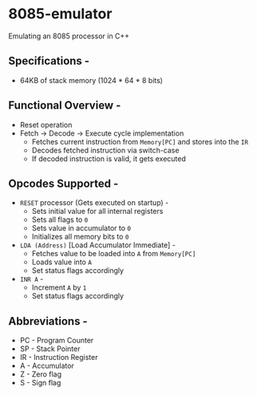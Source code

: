 # 8085-emulator
Emulating an 8085 processor in C++

## Specifications - 
- 64KB of stack memory (1024 * 64 * 8 bits)

## Functional Overview -
- Reset operation
- Fetch -> Decode -> Execute cycle implementation
    - Fetches current instruction from `Memory[PC]` and stores into the `IR`
    - Decodes fetched instruction via switch-case
    - If decoded instruction is valid, it gets executed

## Opcodes Supported -
- `RESET` processor (Gets executed on startup) -
    - Sets initial value for all internal registers
    - Sets all flags to `0`
    - Sets value in accumulator to `0`
    - Initializes all memory bits to `0`
- `LDA (Address)` [Load Accumulator Immediate] -
    - Fetches value to be loaded into `A` from `Memory[PC]`
    - Loads value into `A`
    - Set status flags accordingly
- `INR A` -
    - Increment `A` by `1`
    - Set status flags accordingly

## Abbreviations - 
- PC - Program Counter
- SP - Stack Pointer
- IR - Instruction Register
- A - Accumulator
- Z - Zero flag
- S - Sign flag
